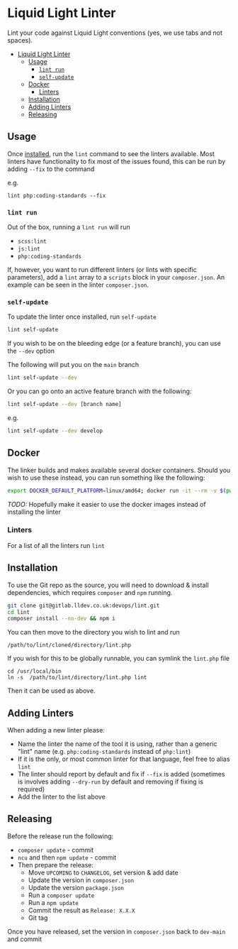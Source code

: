 # Liquid Light Linter

Lint your code against Liquid Light conventions (yes, we use tabs and not spaces).

- [Liquid Light Linter](#liquid-light-linter)
    - [Usage](#usage)
        - [`lint run`](#lint-run)
        - [`self-update`](#self-update)
    - [Docker](#docker)
        - [Linters](#linters)
    - [Installation](#installation)
    - [Adding Linters](#adding-linters)
    - [Releasing](#releasing)

## Usage

Once [installed](#installation), run the `lint` command to see the linters available. Most linters have functionality to fix most of the issues found, this can be run by adding `--fix` to the command

e.g.

```
lint php:coding-standards --fix
```

### `lint run`

Out of the box, running a `lint run` will run

- `scss:lint`
- `js:lint`
- `php:coding-standards`

If, however, you want to run different linters (or lints with specific parameters), add a `lint` array to a `scripts` block in your `composer.json`. An example can be seen in the linter `composer.json`.

### `self-update`

To update the linter once installed, run `self-update`

```bash
lint self-update
```

If you wish to be on the bleeding edge (or a feature branch), you can use the `--dev` option

The following will put you on the `main` branch

```bash
lint self-update --dev
```

Or you can go onto an active feature branch with the following:

```bash
lint self-update --dev [branch name]
```

e.g.

```bash
lint self-update --dev develop
```

## Docker

The linker builds and makes available several docker containers. Should you wish to use these instead, you can run something like the following:

```bash
export DOCKER_DEFAULT_PLATFORM=linux/amd64; docker run -it --rm -v $(pwd):/app  registry.gitlab.lldev.co.uk/devops/lint/js-eslint:dev-main
```

_TODO:_ Hopefully make it easier to use the docker images instead of installing the linter


### Linters

For a list of all the linters run `lint`

## Installation

To use the Git repo as the source, you will need to download & install dependencies, which requires `composer` and `npm` running.

```bash
git clone git@gitlab.lldev.co.uk:devops/lint.git
cd lint
composer install --no-dev && npm i
```

You can then move to the directory you wish to lint and run

```
/path/to/lint/cloned/directory/lint.php
```

If you wish for this to be globally runnable, you can symlink the `lint.php` file

```
cd /usr/local/bin
ln -s  /path/to/lint/directory/lint.php lint
```

Then it can be used as above.


## Adding Linters

When adding a new linter please:

- Name the linter the name of the tool it is using, rather than a generic "lint" name (e.g. `php:coding-standards` instead of `php:lint`)
- If it is the only, or most common linter for that language, feel free to alias `lint`
- The linter should report by default and fix if `--fix` is added (sometimes is involves adding `--dry-run` by default and removing if fixing is required)
- Add the linter to the list above

## Releasing

Before the release run the following:

- `composer update` - commit
- `ncu` and then `npm update` - commit
- Then prepare the release:
    - Move `UPCOMING` to `CHANGELOG`, set version & add date
    - Update the version in `composer.json`
    - Update the version `package.json`
    - Run a `composer update`
    - Run a `npm update`
    - Commit the result as `Release: X.X.X`
    - Git tag

Once you have released, set the version in `composer.json` back to `dev-main` and commit
